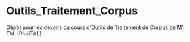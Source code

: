 # Outils_Traitement_Corpus
Dépôt pour les devoirs du cours d'Outils de Traitement de Corpus de M1 TAL (PluriTAL)
